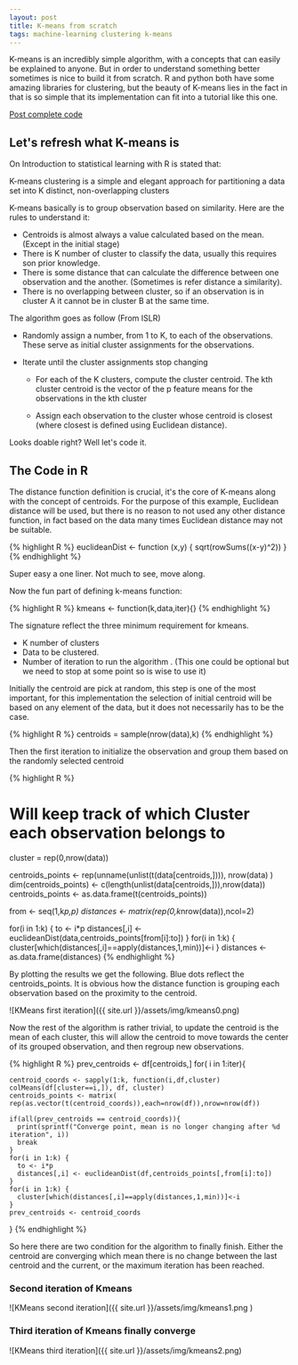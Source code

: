 ```yaml
---
layout: post
title: K-means from scratch
tags: machine-learning clustering k-means
---
```

K-means is an incredibly simple algorithm, with a concepts that can easily be explained to anyone. But in order to understand something better sometimes is nice to build it from scratch. R and python both have some amazing libraries for clustering, but the beauty of K-means lies in the fact in that is so simple that its implementation can fit into a tutorial like this one.

[Post complete code](https://github.com/necronet/Rbasic/blob/master/clustering/kmeans.R)

## Let's refresh what K-means is

On Introduction to statistical learning with R is stated that:

  K-means clustering is a simple and elegant approach for partitioning a
  data set into K distinct, non-overlapping clusters

K-means basically is to group observation based on similarity. Here are the rules to understand it:

- Centroids is almost always a value calculated based on the mean. (Except in the initial stage)
- There is K number of cluster to classify the data, usually this requires son prior knowledge.
- There is some distance that can calculate the difference between one observation and the another. (Sometimes is refer distance a similarity).
- There is no overlapping between cluster, so if an observation is in cluster A it cannot be in cluster B at the same time.

The algorithm goes as follow (From ISLR)

-  Randomly assign a number, from 1 to K, to each of the observations. These serve as initial cluster assignments for the observations.

- Iterate until the cluster assignments stop changing
    - For each of the K clusters, compute the cluster centroid. The
    kth cluster centroid is the vector of the p feature means for the
    observations in the kth cluster

    - Assign each observation to the cluster whose centroid is closest
      (where closest is defined using Euclidean distance).


Looks doable right? Well let's code it.

## The Code in R

The distance function definition is crucial, it's the core of K-means along with the concept of centroids. For the purpose of this example, Euclidean distance will be used, but there is no reason to not used any other distance function, in fact based on the data many times Euclidean distance may not be suitable.

{% highlight R %}
  euclideanDist <- function (x,y) {
    sqrt(rowSums((x-y)^2))
  }
{% endhighlight %}

Super easy a one liner. Not much to see, move along.

Now the fun part of defining k-means function:

{% highlight R %}
  kmeans <- function(k,data,iter){}
{% endhighlight %}

The signature reflect the three minimum requirement for kmeans.

- K number of clusters
- Data to be clustered.
- Number of iteration to run the algorithm . (This one could be optional but we need to stop at some point so is wise to use it)

Initially the centroid are pick at random, this step is one of the most important, for this implementation the selection of initial centroid will be based on any element of the data, but it does not necessarily has to be the case.

{% highlight R %}
  centroids = sample(nrow(data),k)
{% endhighlight %}

Then the first iteration to initialize the observation and group them based on the randomly selected centroid

{% highlight R %}
  # Will keep track of which Cluster each observation belongs to
  cluster = rep(0,nrow(data))

  centroids_points <- rep(unname(unlist(t(data[centroids,]))), nrow(data) )
  dim(centroids_points) <- c(length(unlist(data[centroids,])),nrow(data))
  centroids_points <- as.data.frame(t(centroids_points))

  from <- seq(1,k*p,p)
  distances <- matrix(rep(0,k*nrow(data)),ncol=2)

  for(i in 1:k) {
    to <- i*p
    distances[,i] <- euclideanDist(data,centroids_points[from[i]:to])
  }
  for(i in 1:k) {
    cluster[which(distances[,i]==apply(distances,1,min))]<-i
  }
  distances <- as.data.frame(distances)
{% endhighlight %}

By plotting the results we get the following. Blue dots reflect the centroids_points. It is obvious how the distance function is grouping each observation based on the proximity to the centroid.

![KMeans first iteration]({{ site.url }}/assets/img/kmeans0.png)

Now the rest of the algorithm is rather trivial, to update the centroid is the mean of each cluster, this will allow the centroid to move towards the center of its grouped observation, and then regroup new observations.

{% highlight R %}
prev_centroids <- df[centroids,]
  for( i in 1:iter){

    centroid_coords <- sapply(1:k, function(i,df,cluster) colMeans(df[cluster==i,]), df, cluster)
    centroids_points <- matrix( rep(as.vector(t(centroid_coords)),each=nrow(df)),nrow=nrow(df))

    if(all(prev_centroids == centroid_coords)){
      print(sprintf("Converge point, mean is no longer changing after %d iteration", i))
      break
    }
    for(i in 1:k) {
      to <- i*p
      distances[,i] <- euclideanDist(df,centroids_points[,from[i]:to])
    }
    for(i in 1:k) {
      cluster[which(distances[,i]==apply(distances,1,min))]<-i
    }
    prev_centroids <- centroid_coords

  }
{% endhighlight %}

So here there are two condition for the algorithm to finally finish. Either the centroid are converging which mean there is no change between the last centroid and the current, or the maximum iteration has been reached.

### Second iteration of Kmeans

![KMeans second iteration]({{ site.url }}/assets/img/kmeans1.png )

### Third iteration of Kmeans finally converge

![KMeans third iteration]({{ site.url }}/assets/img/kmeans2.png)
